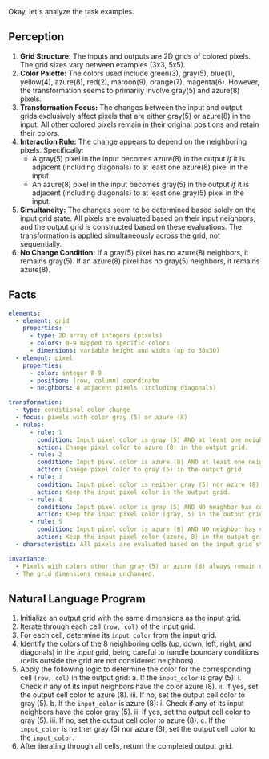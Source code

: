Okay, let's analyze the task examples.

## Perception

1.  **Grid Structure:** The inputs and outputs are 2D grids of colored pixels. The grid sizes vary between examples (3x3, 5x5).
2.  **Color Palette:** The colors used include green(3), gray(5), blue(1), yellow(4), azure(8), red(2), maroon(9), orange(7), magenta(6). However, the transformation seems to primarily involve gray(5) and azure(8) pixels.
3.  **Transformation Focus:** The changes between the input and output grids exclusively affect pixels that are either gray(5) or azure(8) in the input. All other colored pixels remain in their original positions and retain their colors.
4.  **Interaction Rule:** The change appears to depend on the neighboring pixels. Specifically:
    *   A gray(5) pixel in the input becomes azure(8) in the output *if* it is adjacent (including diagonals) to at least one azure(8) pixel in the input.
    *   An azure(8) pixel in the input becomes gray(5) in the output *if* it is adjacent (including diagonals) to at least one gray(5) pixel in the input.
5.  **Simultaneity:** The changes seem to be determined based solely on the input grid state. All pixels are evaluated based on their input neighbors, and the output grid is constructed based on these evaluations. The transformation is applied simultaneously across the grid, not sequentially.
6.  **No Change Condition:** If a gray(5) pixel has no azure(8) neighbors, it remains gray(5). If an azure(8) pixel has no gray(5) neighbors, it remains azure(8).

## Facts


```yaml
elements:
  - element: grid
    properties:
      - type: 2D array of integers (pixels)
      - colors: 0-9 mapped to specific colors
      - dimensions: variable height and width (up to 30x30)
  - element: pixel
    properties:
      - color: integer 0-9
      - position: (row, column) coordinate
      - neighbors: 8 adjacent pixels (including diagonals)

transformation:
  - type: conditional color change
  - focus: pixels with color gray (5) or azure (8)
  - rules:
      - rule: 1
        condition: Input pixel color is gray (5) AND at least one neighbor (8 directions) in the input grid has color azure (8).
        action: Change pixel color to azure (8) in the output grid.
      - rule: 2
        condition: Input pixel color is azure (8) AND at least one neighbor (8 directions) in the input grid has color gray (5).
        action: Change pixel color to gray (5) in the output grid.
      - rule: 3
        condition: Input pixel color is neither gray (5) nor azure (8).
        action: Keep the input pixel color in the output grid.
      - rule: 4
        condition: Input pixel color is gray (5) AND NO neighbor has color azure (8).
        action: Keep the input pixel color (gray, 5) in the output grid.
      - rule: 5
        condition: Input pixel color is azure (8) AND NO neighbor has color gray (5).
        action: Keep the input pixel color (azure, 8) in the output grid.
  - characteristic: All pixels are evaluated based on the input grid state simultaneously to produce the output grid.

invariance:
  - Pixels with colors other than gray (5) or azure (8) always remain unchanged.
  - The grid dimensions remain unchanged.
```


## Natural Language Program

1.  Initialize an output grid with the same dimensions as the input grid.
2.  Iterate through each cell `(row, col)` of the input grid.
3.  For each cell, determine its `input_color` from the input grid.
4.  Identify the colors of the 8 neighboring cells (up, down, left, right, and diagonals) in the *input* grid, being careful to handle boundary conditions (cells outside the grid are not considered neighbors).
5.  Apply the following logic to determine the color for the corresponding cell `(row, col)` in the output grid:
    a.  If the `input_color` is gray (5):
        i.  Check if any of its input neighbors have the color azure (8).
        ii. If yes, set the output cell color to azure (8).
        iii. If no, set the output cell color to gray (5).
    b.  If the `input_color` is azure (8):
        i.  Check if any of its input neighbors have the color gray (5).
        ii. If yes, set the output cell color to gray (5).
        iii. If no, set the output cell color to azure (8).
    c.  If the `input_color` is neither gray (5) nor azure (8), set the output cell color to the `input_color`.
6.  After iterating through all cells, return the completed output grid.